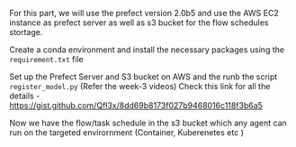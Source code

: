 For this part, we will use the prefect version 2.0b5 and use the AWS EC2 instance as prefect server as well as s3 bucket for the flow schedules stortage.

Create a conda environment and install the necessary packages using the ```requirement.txt``` file

Set up the Prefect Server and S3 bucket on AWS and the runb the script ```register_model.py```   (Refer the week-3 videos)
Check this link for all the details - https://gist.github.com/Qfl3x/8dd69b8173f027b9468016c118f3b6a5

Now we have the flow/task schedule in the s3 bucket which any agent can run on the targeted envirornment (Container, Kuberenetes etc )
